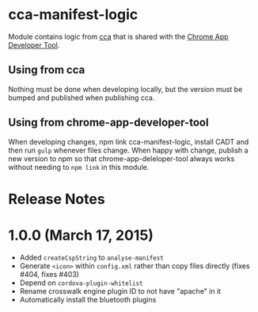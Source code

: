 # cca-manifest-logic

Module contains logic from [cca](https://www.npmjs.org/package/cca) that is
shared with the [Chrome App Developer Tool](https://github.com/MobileChromeApps/chrome-app-developer-tool/).

## Using from cca

Nothing must be done when developing locally, but the version must be bumped
and published when publishing cca.

## Using from chrome-app-developer-tool

When developing changes, npm link cca-manifest-logic, install CADT and then run `gulp`
whenever files change. When happy with change, publish a new version to npm so that
chrome-app-deleloper-tool always works without needing to `npm link` in this module.

# Release Notes

# 1.0.0 (March 17, 2015)
* Added `createCspString` to `analyse-manifest`
* Generate `<icon>` within `config.xml` rather than copy files directly (fixes #404, fixes #403)
* Depend on `cordova-plugin-whitelist`
* Rename crosswalk engine plugin ID to not have "apache" in it
* Automatically install the bluetooth plugins
